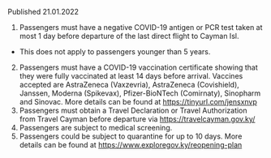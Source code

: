 Published 21.01.2022
1. Passengers must have a negative COVID-19 antigen or PCR test taken at most 1 day before departure of the last direct flight to Cayman Isl.
- This does not apply to passengers younger than 5 years.
2. Passengers must have a COVID-19 vaccination certificate showing that they were fully vaccinated at least 14 days before arrival.
Vaccines accepted are AstraZeneca (Vaxzevria), AstraZeneca (Covishield), Janssen, Moderna (Spikevax), Pfizer-BioNTech (Comirnaty), Sinopharm and Sinovac. More details can be found at <a href="https://tinyurl.com/jensxnvp">https://tinyurl.com/jensxnvp</a>
3. Passengers must obtain a Travel Declaration or Travel Authorization from Travel Cayman before departure via <a href="https://travelcayman.gov.ky/">https://travelcayman.gov.ky/</a>
4. Passengers are subject to medical screening.
5. Passengers could be subject to quarantine for up to 10 days. More details can be found at <a href="https://www.exploregov.ky/reopening-plan">https://www.exploregov.ky/reopening-plan</a>
